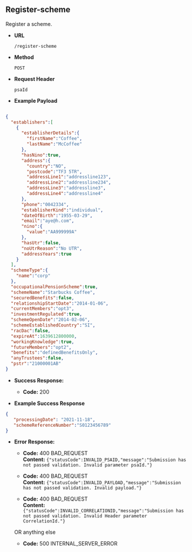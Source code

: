Register-scheme
-----------------------
Register a scheme.

* **URL**

  `/register-scheme`
* **Method**

  `POST`

*  **Request Header**
    
   `psaId`

* **Example Payload**

```json

{
  "establishers":[
    {
      "establisherDetails":{
        "firstName":"Coffee",
        "lastName":"McCoffee"
      },
      "hasNino":true,
      "address":{
        "country":"NO",
        "postcode":"TF3 5TR",
        "addressLine1":"addressline123",
        "addressLine2":"addressline234",
        "addressLine3":"addressline3",
        "addressLine4":"addressline4"
      },
      "phone":"0042334",
      "establisherKind":"individual",
      "dateOfBirth":"1955-03-29",
      "email":"aye@h.com",
      "nino":{
        "value":"AA999999A"
      },
      "hasUtr":false,
      "noUtrReason":"No UTR",
      "addressYears":true
    }
  ],
  "schemeType":{
    "name":"corp"
  },
  "occupationalPensionScheme":true,
  "schemeName":"Starbucks Coffee",
  "securedBenefits":false,
  "relationshipStartDate":"2014-01-06",
  "currentMembers":"opt3",
  "investmentRegulated":true,
  "schemeOpenDate":"2014-02-06",
  "schemeEstablishedCountry":"SI",
  "racDac":false,
  "expireAt":1639612800000,
  "workingKnowledge":true,
  "futureMembers":"opt2",
  "benefits":"definedBenefitsOnly",
  "anyTrustees":false,
  "pstr":"21000001AB"
}

```

* **Success Response:**

  * **Code:** 200 <br />

* **Example Success Response**

```json
{
   "processingDate": "2021-11-18",
   "schemeReferenceNumber":"S0123456789"
}
```

* **Error Response:**

  * **Code:** 400 BAD_REQUEST <br />
    **Content:** `{"statusCode":INVALID_PSAID,"message":"Submission has not passed validation. Invalid parameter psaId."}`

  * **Code:** 400 BAD_REQUEST <br />
    **Content:** `{"statusCode":INVALID_PAYLOAD,"message":"Submission has not passed validation. Invalid payload."}`
    
  * **Code:** 400 BAD_REQUEST <br />
    **Content:** `{"statusCode":INVALID_CORRELATIONID,"message":"Submission has not passed validation. Invalid Header parameter CorrelationId."}`
    
  OR anything else

  * **Code:** 500 INTERNAL_SERVER_ERROR <br />
